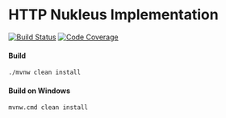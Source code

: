 # HTTP Nukleus Implementation

[![Build Status][build-status-image]][build-status]
[![Code Coverage][code-coverage-image]][code-coverage]

#### Build
```bash
./mvnw clean install
```
#### Build on Windows
```bash
mvnw.cmd clean install
```

[build-status-image]: https://github.com/reaktivity/nukleus-http.java/workflows/build/badge.svg
[build-status]: https://github.com/reaktivity/nukleus-http.java/actions
[code-coverage-image]: https://codecov.io/gh/reaktivity/nukleus-http.java/branch/develop/graph/badge.svg
[code-coverage]: https://codecov.io/gh/reaktivity/nukleus-http.java
